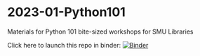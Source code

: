 # 2023-01-Python101
 Materials for Python 101 bite-sized workshops for SMU Libraries
 
 Click here to launch this repo in binder:
 [![Binder](https://mybinder.org/badge_logo.svg)](https://mybinder.org/v2/gh/bellaratmelia/2023-01-Python101/HEAD)
